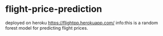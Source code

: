 # flight-price-prediction
deployed on heroku
https://flightpp.herokuapp.com/
 info:this is a random forest model for predicting flight prices.
 
